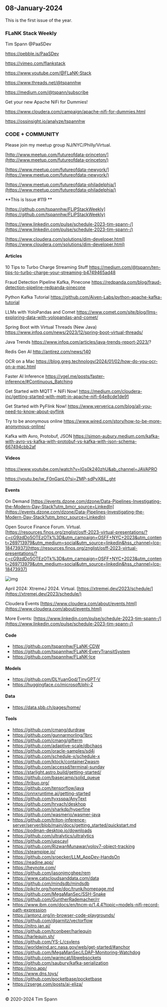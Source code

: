 ## 08-January-2024


This is the first issue of the year.

### FLaNK Stack Weekly


Tim Spann @PaaSDev

https://pebble.is/PaaSDev

https://vimeo.com/flankstack

https://www.youtube.com/@FLaNK-Stack

https://www.threads.net/@tspannhw

https://medium.com/@tspann/subscribe

Get your new Apache NiFi for Dummies!

https://www.cloudera.com/campaign/apache-nifi-for-dummies.html

https://ossinsight.io/analyze/tspannhw



### CODE + COMMUNITY

Please join my meetup group NJ/NYC/Philly/Virtual. 

[http://www.meetup.com/futureofdata-princeton/](http://www.meetup.com/futureofdata-princeton/)

[https://www.meetup.com/futureofdata-newyork/](https://www.meetup.com/futureofdata-newyork/)

[https://www.meetup.com/futureofdata-philadelphia/](https://www.meetup.com/futureofdata-philadelphia/)


**This is Issue #119 **



[https://github.com/tspannhw/FLiPStackWeekly](https://github.com/tspannhw/FLiPStackWeekly)

[https://www.linkedin.com/pulse/schedule-2023-tim-spann-/](https://www.linkedin.com/pulse/schedule-2023-tim-spann-/)

[https://www.cloudera.com/solutions/dim-developer.html](https://www.cloudera.com/solutions/dim-developer.html)




#### Articles

10 Tips to Turbo Charge Streaming Stuff
https://medium.com/@tspann/ten-tips-to-turbo-charge-your-streaming-b4749465ad48

Fraud Detection Pipeline Kafka, Pinecone
https://redpanda.com/blog/fraud-detection-pipeline-redpanda-pinecone

Python Kafka Tutorial
https://github.com/Aiven-Labs/python-apache-kafka-tutorial

LLMs with YoloPandas and Comet
https://www.comet.com/site/blog/llms-exploring-data-with-yolopandas-and-comet/

Spring Boot with Virtual Threads (New Java)
https://www.infoq.com/news/2023/12/spring-boot-virtual-threads/

Java Trends
https://www.infoq.com/articles/java-trends-report-2023/?

Redis Gen AI
http://antirez.com/news/140

OCR on a Mac
https://blog.greg.technology/2024/01/02/how-do-you-ocr-on-a-mac.html

Faster AI Inference
https://vgel.me/posts/faster-inference/#Continuous_Batching

Get Started with MQTT + NiFi Now!
https://medium.com/cloudera-inc/getting-started-with-mqtt-in-apache-nifi-64e8cde1de91

Get Started with PyFlink Now!
https://www.ververica.com/blog/all-you-need-to-know-about-pyflink

Try to be anonymous online
https://www.wired.com/story/how-to-be-more-anonymous-online/

Kafka with Avro, Protobuf, JSON
https://simon-aubury.medium.com/kafka-with-avro-vs-kafka-with-protobuf-vs-kafka-with-json-schema-667494cbb2af


#### Videos

https://www.youtube.com/watch?v=IGs0k240zhU&ab_channel=JAVAPRO

https://youtu.be/iw_F0nGanL0?si=ZMP-sdPvX8jL_ght



#### Events

On Demand
[https://events.dzone.com/dzone/Data-Pipelines-Investigating-the-Modern-Day-Stack?utm_bmcr_source=LinkedIn](https://events.dzone.com/dzone/Data-Pipelines-Investigating-the-Modern-Day-Stack?utm_bmcr_source=LinkedIn)

Open Source Finance Forum.  Virtual.
[https://resources.finos.org/znglist/osff-2023-virtual-presentations/?c=cG9zdDo5OTEzOTk%3D&utm_campaign=OSFF+NYC+2023&utm_content=269713979&utm_medium=social&utm_source=linkedin&hss_channel=lcp-18473937](https://resources.finos.org/znglist/osff-2023-virtual-presentations/?c=cG9zdDo5OTEzOTk%3D&utm_campaign=OSFF+NYC+2023&utm_content=269713979&utm_medium=social&utm_source=linkedin&hss_channel=lcp-18473937)

![img](https://media.licdn.com/dms/image/D4E22AQFBasCuZrsnJg/feedshare-shrink_800/0/1702310406179?e=1704931200&v=beta&t=4w-KHZHp074hHIypUEyDUkqUGu9nWXAeGRNPnFyNUUg)


April 2024: XtremeJ 2024. Virtual.
[https://xtremej.dev/2023/schedule/](https://xtremej.dev/2023/schedule/)


Cloudera Events
[https://www.cloudera.com/about/events.html](https://www.cloudera.com/about/events.html)

More Events:
[https://www.linkedin.com/pulse/schedule-2023-tim-spann-/](https://www.linkedin.com/pulse/schedule-2023-tim-spann-/)


#### Code

* https://github.com/tspannhw/FLaNK-CDW
* https://github.com/tspannhw/FLaNK-EveryTransitSystem
* https://github.com/tspannhw/FLaNK-Ice

#### Models

* https://github.com/DLYuanGod/TinyGPT-V
* https://huggingface.co/microsoft/phi-2

#### Data

* https://data.sbb.ch/pages/home/

  
#### Tools

* https://github.com/cmang/durdraw
* https://github.com/gunnarmorling/1brc
* https://github.com/cmang/gifterm
* https://github.com/adaptive-scale/dbchaos
* https://github.com/oracle-samples/sd4j
* https://github.com/schedule-x/schedule-x
* https://github.com/ktock/container2wasm
* https://github.com/accessd/terminal-sunday
* https://starlight.astro.build/getting-started/
* https://github.com/basecamp/solid_queue
* https://tribuo.org/
* https://github.com/tensorflow/java
* https://onnxruntime.ai/getting-started
* https://github.com/tyxsspa/AnyText
* https://github.com/hrvach/deskhop
* https://github.com/sharkdp/hyperfine
* https://github.com/wasmerio/wasmer-java
* https://github.com/triton-inference-server/server/blob/main/docs/getting_started/quickstart.md
* https://podman-desktop.io/downloads
* https://github.com/ultralytics/ultralytics
* https://github.com/upscayl
* https://github.com/RizwanMunawar/yolov7-object-tracking
* https://steampipe.io/
* https://github.com/sroecker/LLM_AppDev-HandsOn
* https://readine.app/
* https://heynote.com/
* https://github.com/jasonjmcghee/rem
* https://www.catscloudsanddata.com/data
* https://github.com/mindsdb/mindsdb
* https://pikchr.org/home/doc/trunk/homepage.md
* https://github.com/MegaManSec/SSH-Snake
* https://github.com/GuntherRademacher/rr
* https://www.ibm.com/docs/en/tncm-p/1.4.4?topic=models-nifi-record-path-expression
* https://antonz.org/in-browser-code-playgrounds/
* https://github.com/dgarnitz/vectorflow
* https://nitro.jan.ai/
* https://github.com/tconbeer/harlequin
* https://harlequin.sh/
* https://github.com/YS-L/csvlens
* https://worldwind.arc.nasa.gov/web/get-started/#anchor
* https://github.com/MegaManSec/LDAP-Monitoring-Watchdog
* https://github.com/warmcat/libwebsockets
* https://github.com/saubury/kafka-serialization
* https://nino.app/
* https://www.dns.toys/
* https://github.com/pocketbase/pocketbase
* https://zserge.com/posts/ai-eliza/
* 

&copy; 2020-2024 Tim Spann

